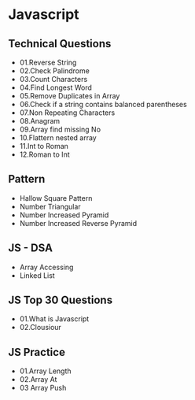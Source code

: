 <h1>Javascript</h1>

<h2>Technical Questions</h2>

<ul>
<li>01.Reverse String</li>
<li>02.Check Palindrome</li>
<li>03.Count Characters</li>
<li>04.Find Longest Word</li>
<li>05.Remove Duplicates in Array</li>
<li>06.Check if a string contains balanced parentheses</li>
<li>07.Non Repeating Characters</li>
<li>08.Anagram</li>
<li>09.Array find missing No</li>
<li>10.Flattern nested array</li>
<li>11.Int to Roman</li>
<li>12.Roman to Int</li>
</ul>

<h2>Pattern</h2>

<ul>
<li>Hallow Square Pattern</li>
<li>Number Triangular</li>
<li>Number Increased Pyramid</li>
<li>Number Increased Reverse Pyramid</li>
</ul>

<h2>JS - DSA</h2>
<ul>
<li>Array Accessing</li>
<li>Linked List</li>
</ul>

<h2>JS Top 30 Questions </h2>
<ul>
  <li>01.What is Javascript </li>
  <li>02.Clousiour</li>
</ul>

<h2>JS Practice </h2>
<ul>
  <li>01.Array Length</li>
  <li>02.Array At</li>
  <li>03 Array Push</li>
</ul>
